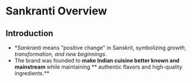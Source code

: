 # Sankranti Overview


## Introduction
- **Sankranti* means "positive change" in Sanskrit, symbolizing *growth, transformation, and new beginnings*.
- The brand was founded to **make Indian cuisine better known and mainstream** while maintaining ** authentic flavors and high-quality ingredients.**